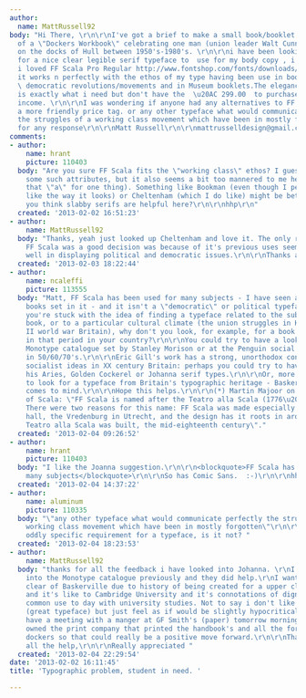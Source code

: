 ```yaml
---
author:
  name: MattRussell92
body: "Hi There, \r\n\r\nI've got a brief to make a small book/booklet in the style
  of a \"Dockers Workbook\" celebrating one man (union leader Walt Cunningham's) life
  on the docks of Hull between 1950's-1980's. \r\n\r\ni have been looking everywhere
  for a nice clear legible serif typeface to  use for my body copy , i found one that
  i loved FF Scala Pro Regular http://www.fontshop.com/fonts/downloads/fontfont/ff_scala_pro/
  it works n perfectly with the ethos of my type having been use in books depicting
  \ democratic revolutions/movements and in Museum booklets.The elegance of this typeface
  is exactly what i need but don't have the  \u20AC 299.00  to purchase it on a student's
  income. \r\n\r\nI was wondering if anyone had any alternatives to FF Scala with
  a more friendly price tag. or any other typeface what would communicate perfectly
  the struggles of a working class movement which have been in mostly forgotten. \r\n\r\nThanks
  for any response\r\n\r\nMatt Russell\r\n\r\nmattrusselldesign@gmail.com\r\nwww.mattrusselldesign.net"
comments:
- author:
    name: hrant
    picture: 110403
  body: "Are you sure FF Scala fits the \"working class\" ethos? I guess it does have
    some such attributes, but it also seems a bit too mannered to me here (look at
    that \"a\" for one thing). Something like Bookman (even though I personally don't
    like the way it looks) or Cheltenham (which I do like) might be better. Or do
    you think slabby serifs are helpful here?\r\n\r\nhhp\r\n"
  created: '2013-02-02 16:51:23'
- author:
    name: MattRussell92
  body: "Thanks, yeah just looked up Cheltenham and love it. The only reason i thought
    FF Scala was a good decision was because of it's previous uses seem to work pretty
    well in displaying political and democratic issues.\r\n\r\nThanks again\r\n\r\nMatt"
  created: '2013-02-03 18:22:44'
- author:
    name: ncaleffi
    picture: 113555
  body: "Matt, FF Scala has been used for many subjects - I have seen art and recipes
    books set in it - and it isn't a \"democratic\" or political typeface per se (*).\r\n\r\nIf
    you're stuck with the idea of finding a typeface related to the subject of your
    book, or to a particular cultural climate (the union struggles in Hull in post
    II world war Britain), why don't you look, for example, for a book typeface used
    in that period in your country?\r\n\r\nYou could try to have a look at the classic
    Monotype catalogue set by Stanley Morison or at the Penguin social essays published
    in 50/60/70's.\r\n\r\nEric Gill's work has a strong, unorthodox connection to
    socialist ideas in XX century Britain: perhaps you could try to have a look at
    his Aries, Golden Cockerel or Johanna serif types.\r\n\r\nOr, more simply, try
    to look for a typeface from Britain's typographic heritage - Baskerville and Miller
    comes to mind.\r\n\r\nHope this helps.\r\n\r\n(*) Martin Majoor on the origins
    of Scala: \"FF Scala is named after the Teatro alla Scala (1776\u201378) in Milan.
    There were two reasons for this name: FF Scala was made especially for a concert
    hall, the Vredenburg in Utrecht, and the design has it roots in around the time
    Teatro alla Scala was built, the mid-eighteenth century\"."
  created: '2013-02-04 09:26:52'
- author:
    name: hrant
    picture: 110403
  body: "I like the Joanna suggestion.\r\n\r\n<blockquote>FF Scala has been used for
    many subjects</blockquote>\r\n\r\nSo has Comic Sans.  :-)\r\n\r\nhhp\r\n"
  created: '2013-02-04 14:37:22'
- author:
    name: aluminum
    picture: 110335
  body: "\"any other typeface what would communicate perfectly the struggles of a
    working class movement which have been in mostly forgotten\"\r\n\r\nThat's an
    oddly specific requirement for a typeface, is it not? "
  created: '2013-02-04 18:23:53'
- author:
    name: MattRussell92
  body: "thanks for all the feedback i have looked into Johanna. \r\nI have looked
    into the Monotype catalogue previously and they did help.\r\nI wanted to stay
    clear of Baskerville due to history of being created for a upper class market
    and it's like to Cambridge University and it's connotations of dignity and it's
    common use to day with university studies. Not to say i don't like Baskerville
    (great typeface) but just feel as if would be slightly hypocritical to the narrative.\r\n\r\nI
    have a meeting with a manger at GF Smith's (paper) tomorrow morning and his father
    owned the print company that printed the handbook's and all the forms for the
    dockers so that could really be a positive move forward.\r\n\r\nThanks again for
    all the help,\r\n\r\nReally appreciated "
  created: '2013-02-04 22:29:54'
date: '2013-02-02 16:11:45'
title: 'Typographic problem, student in need. '

---
```


